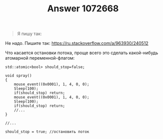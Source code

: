 ﻿---
title: "Answer 1072668"
se.owner.user_id: 240512
se.owner.display_name: "MSDN.WhiteKnight"
se.owner.link: "https://ru.stackoverflow.com/users/240512/msdn-whiteknight"
se.answer_id: 1072668
se.question_id: 1072658
se.post_type: answer
se.score: 4
se.is_accepted: False
---
<blockquote>
  <p>Я пишу так:</p>
</blockquote>

<p>Не надо. Пишите так: <a href="https://ru.stackoverflow.com/a/963930/240512">https://ru.stackoverflow.com/a/963930/240512</a></p>

<p>Что касается остановки потока, проще всего это сделать какой-нибудь атомарной переменной-флагом:</p>

<pre class="lang-cpp prettyprint-override"><code>std::atomic&lt;bool&gt; should_stop=false;

void spray()
{
    mouse_event((0x0001), 1, 4, 0, 0);
    Sleep(100);    
    if(should_stop) return;
    mouse_event((0x0001), 1, 4, 0, 0);
    Sleep(100);
    if(should_stop) return;
    //...    
}

//...

should_stop = true; //остановить поток
</code></pre>
